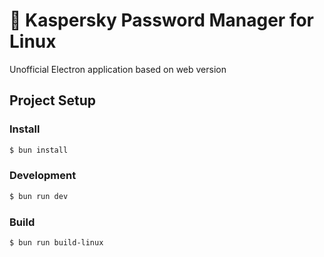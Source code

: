 # 🔐 Kaspersky Password Manager for Linux

Unofficial Electron application based on web version

## Project Setup

### Install

```bash
$ bun install
```

### Development

```bash
$ bun run dev
```

### Build

```bash
$ bun run build-linux
```
